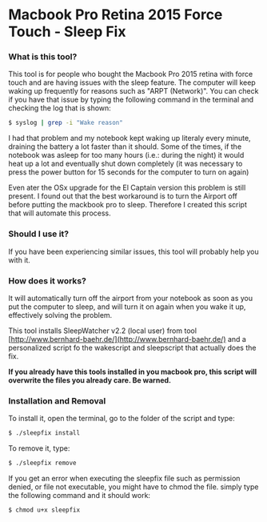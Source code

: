 # Macbook Pro Retina 2015 Force Touch - Sleep Fix

### What is this tool?

This tool is for people who bought the Macbook Pro 2015 retina with force touch
and are having issues with the sleep feature. The computer will keep waking up
frequently for reasons such as "ARPT (Network)". You can check if you have that
issue by typing the following command in the terminal and checking the log that is shown:
```bash
$ syslog | grep -i "Wake reason"
```

I had that problem and my notebook kept waking up literaly every minute,
draining the battery a lot faster than it should. Some of the times, if
the notebook was asleep for too many hours (i.e.: during the night) it
would heat up a lot and eventually shut down completely (it was necessary to
press the power button for 15 seconds for the computer to turn on again)

Even ater the OSx upgrade for the El Captain version this problem is still
present. I found out that the best workaround is to turn the Airport off
before putting the mackbook pro to sleep. Therefore I created this script
that will automate this process.

### Should I use it?

If you have been experiencing similar issues, this tool will probably
help you with it.


### How does it works?

It will automatically turn off the airport from your notebook as soon as you
put the computer to sleep, and will turn it on again when you wake it up,
effectively solving the problem.

This tool installs SleepWatcher v2.2 (local user) from tool
[http://www.bernhard-baehr.de/](http://www.bernhard-baehr.de/)
and a personalized script fo the wakescript and sleepscript that actually does
the fix.

**If you already have this tools installed in you macbook pro, this script
will overwrite the files you already care. Be warned.** 

### Installation and Removal

To install it, open the terminal, go to the folder of the script and type:
```bash
$ ./sleepfix install
```

To remove it, type:
```bash
$ ./sleepfix remove
```

If you get an error when executing the sleepfix file such as permission denied, or file not executable, you might have to chmod the file. simply type the following command and it should work:
```bash
$ chmod u+x sleepfix
```

